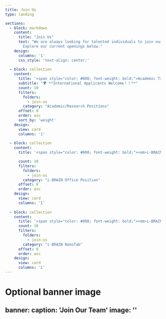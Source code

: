 ```yaml
---
title: Join Us
type: landing

sections:
  - block: markdown
    content:
      title: "Join Us"
      text: "We are always looking for talented individuals to join our research team. 
        Explore our current openings below."
    design:
      columns: '1'
      css_style: 'text-align: center;'
      
  - block: collection
    content:
      title: '<span style="color: #000; font-weight: bold;">Academic Training Positions</span>'
      subtitle: "🌍 **International Applicants Welcome！！**"
      count: 10
      filters:
        folders:
          - join-us
        category: "Academic/Research Positions"
      offset: 0
      order: asc
      sort_by: 'weight'
    design:
      view: card
      columns: '1'
      
  - block: collection
    content:
      title: '<span style="color: #000; font-weight: bold;"><em>i-BRAIN</em> Office Positions</span>'

      count: 10
      filters:
        folders:
          - join-us
        category: "i-BRAIN Office Position"
      offset: 0
      order: asc
    design:
      view: card
      columns: '1'
      
  - block: collection
    content:
      title: '<span style="color: #000; font-weight: bold;"><em>i-BRAIN</em> Nanofab Positions</span>'
      count: 10
      filters:
        folders:
          - join-us
        category: "i-BRAIN Nanofab"
      offset: 0
      order: asc
    design:
      view: card
      columns: '1'
---
```

# Optional banner image
banner:
  caption: 'Join Our Team'
  image: ''
---
